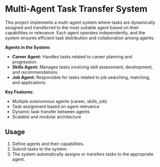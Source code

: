 # Multi-Agent Task Transfer System

This project implements a multi-agent system where tasks are dynamically assigned and transferred to the most suitable agent based on their capabilities or relevance. Each agent operates independently, and the system ensures efficient task distribution and collaboration among agents.

**Agents in the System:**
- **Career Agent:** Handles tasks related to career planning and progression.
- **Skills Agent:** Manages tasks involving skill assessment, development, and recommendations.
- **Job Agent:** Responsible for tasks related to job searching, matching, and applications.

**Key Features:**
- Multiple autonomous agents (career, skills, job)
- Task assignment based on agent relevance
- Dynamic task transfer between agents
- Scalable and modular architecture

## Usage

1. Define agents and their capabilities.
2. Submit tasks to the system.
3. The system automatically assigns or transfers tasks to the appropriate agent.

